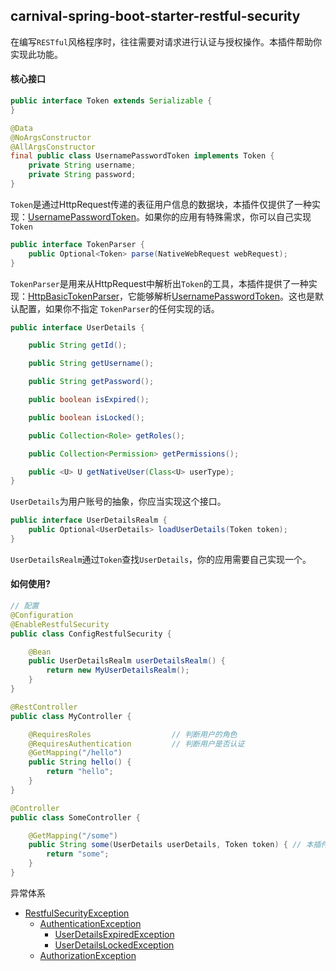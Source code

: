 ## carnival-spring-boot-starter-restful-security

在编写`RESTful`风格程序时，往往需要对请求进行认证与授权操作。本插件帮助你实现此功能。

#### 核心接口

```java
public interface Token extends Serializable {
}
```

```java
@Data
@NoArgsConstructor
@AllArgsConstructor
final public class UsernamePasswordToken implements Token {
    private String username;
    private String password;
}
```

`Token`是通过HttpRequest传递的表征用户信息的数据块，本插件仅提供了一种实现：[UsernamePasswordToken](https://github.com/yingzhuo/carnival/blob/master/carnival-spring-boot-starter-restful-security/src/main/java/com/github/yingzhuo/carnival/restful/security/impl/UsernamePasswordToken.java)。如果你的应用有特殊需求，你可以自己实现`Token`

```java
public interface TokenParser {
    public Optional<Token> parse(NativeWebRequest webRequest);
}
```

`TokenParser`是用来从HttpRequest中解析出`Token`的工具，本插件提供了一种实现：[HttpBasicTokenParser](https://github.com/yingzhuo/carnival/blob/master/carnival-spring-boot-starter-restful-security/src/main/java/com/github/yingzhuo/carnival/restful/security/impl/HttpBasicTokenParser.java)，它能够解析[UsernamePasswordToken](https://github.com/yingzhuo/carnival/blob/master/carnival-spring-boot-starter-restful-security/src/main/java/com/github/yingzhuo/carnival/restful/security/impl/UsernamePasswordToken.java)。这也是默认配置，如果你不指定
`TokenParser`的任何实现的话。

```java
public interface UserDetails {

    public String getId();

    public String getUsername();

    public String getPassword();

    public boolean isExpired();

    public boolean isLocked();

    public Collection<Role> getRoles();

    public Collection<Permission> getPermissions();

    public <U> U getNativeUser(Class<U> userType);
}
```

`UserDetails`为用户账号的抽象，你应当实现这个接口。

```java
public interface UserDetailsRealm {
    public Optional<UserDetails> loadUserDetails(Token token);
}
```

`UserDetailsRealm`通过`Token`查找`UserDetails`，你的应用需要自己实现一个。

#### 如何使用?

```java
// 配置
@Configuration
@EnableRestfulSecurity
public class ConfigRestfulSecurity {

	@Bean
	public UserDetailsRealm userDetailsRealm() {
		return new MyUserDetailsRealm(); 
	}
}
```

```java
@RestController
public class MyController {

	@RequiresRoles					// 判断用户的角色
	@RequiresAuthentication			// 判断用户是否认证
	@GetMapping("/hello")
	public String hello() {
		return "hello";
	}
}
```

```java
@Controller
public class SomeController {

	@GetMapping("/some")
	public String some(UserDetails userDetails, Token token) { // 本插件已经注册了相应的 HandlerMethodArgumentResolver
		return "some";
	}
}
```

异常体系

* [RestfulSecurityException](https://github.com/yingzhuo/carnival/blob/master/carnival-spring-boot-starter-restful-security/src/main/java/com/github/yingzhuo/carnival/restful/security/RestfulSecurityException.java)
	* [AuthenticationException](https://github.com/yingzhuo/carnival/blob/master/carnival-spring-boot-starter-restful-security/src/main/java/com/github/yingzhuo/carnival/restful/security/AuthenticationException.java)
		* [UserDetailsExpiredException](https://github.com/yingzhuo/carnival/blob/master/carnival-spring-boot-starter-restful-security/src/main/java/com/github/yingzhuo/carnival/restful/security/UserDetailsExpiredException.java)
		* [UserDetailsLockedException](https://github.com/yingzhuo/carnival/blob/master/carnival-spring-boot-starter-restful-security/src/main/java/com/github/yingzhuo/carnival/restful/security/UserDetailsLockedException.java)
	* [AuthorizationException](https://github.com/yingzhuo/carnival/blob/master/carnival-spring-boot-starter-restful-security/src/main/java/com/github/yingzhuo/carnival/restful/security/AuthorizationException.java)
